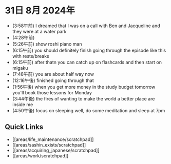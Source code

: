 # 31日 8月 2024年
- (3:58午前) I dreamed that I was on a call with Ben and Jacqueline and they were at a water park
- (4:28午前) 
- (5:26午前) show roshi piano man
- (6:15午前) you should definitely finish going through the episode like this with rests/breaks
- (6:15午前) after thatn you can catch up on flashcards and then start on migaku
- (7:48午前) you are about half way now
- (12:16午後) finished going through that
- (1:56午後) when you get more money in the study budget tomorrow you'll book those lessons for Monday
- (3:44午後) the fires of wanting to make the world a better place are inside me
- (4:50午後) focus on sleeping well, do some meditation and sleep at 7pm








 



## Quick Links
- [[areas/life_maintenance/scratchpad]]
- [[areas/sashin_exists/scratchpad]]
- [[areas/acquiring_japanese/scratchpad]]
- [[areas/work/scratchpad]]
